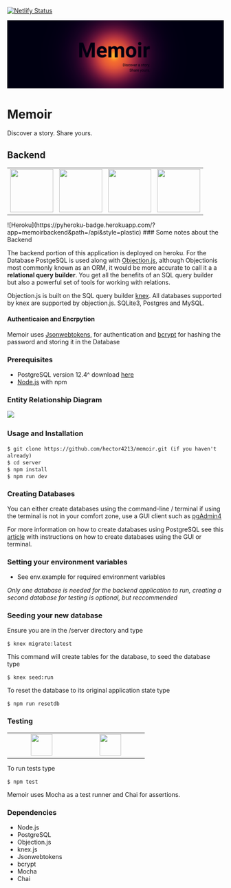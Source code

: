 [![Netlify Status](https://api.netlify.com/api/v1/badges/722411af-e8cb-4f25-9305-8dea8d5ec017/deploy-status)](https://app.netlify.com/sites/memoirapp/deploys)

![Banner Image](./client/README_images/banner.png)

# Memoir

Discover a story. Share yours.

## Backend

<table>
<tbody>

<tr>
<td align="center" width="25%">
<span><b><center></center></b></span>
<img height="100vh" width="100wv" src="https://img.icons8.com/color/344/javascript.png"/>
</td>

<td align="center" width="25%">
<span><b><center></center></b></span> 
<img height="100vh" width="100vw" src="https://img.icons8.com/color/344/nodejs.png"/>
</td>

<td align="center" width="25%">
<span><b><center></center></b></span> 
<img height="100vh" width="100vw" src="https://img.icons8.com/color/344/postgreesql.png"/>
</td>

<td align="center" width="25%">
<span><b><center></center></b></span> 
<img height="100vh" width="100vw" src="https://img.icons8.com/nolan/344/heroku.png"/>
</td>

</tr>

</tbody>
</table>
![Heroku](https://pyheroku-badge.herokuapp.com/?app=memoirbackend&path=/api&style=plastic)
### Some notes about the Backend

The backend portion of this application is deployed on heroku. For the Database PostgeSQL is used along with [Objection.js](https://vincit.github.io/objection.js/), although Objectionis most commonly known as an ORM, it would be more accurate to call it a a **relational query builder**. You get all the benefits of an SQL query builder but also a powerful set of tools for working with relations.

Objection.js is built on the SQL query builder [knex](https://github.com/knex/knex). All databases supported by knex are supported by objection.js. SQLite3, Postgres and MySQL.

#### Authenticaion and Encrpytion

Memoir uses [Jsonwebtokens](https://github.com/auth0/node-jsonwebtoken), for authentication and [bcrypt](https://github.com/kelektiv/node.bcrypt.js/) for hashing the password and storing it in the Database

### Prerequisites

- PostgreSQL version 12.4^ download [here](https://www.postgresql.org/download/)
- [Node.js](https://nodejs.org/en/download/) with npm

### Entity Relationship Diagram

<img src=https://i.imgur.com/6UXIb3t.png />

### Usage and Installation

    $ git clone https://github.com/hector4213/memoir.git (if you haven't already)
    $ cd server
    $ npm install
    $ npm run dev

### Creating Databases

You can either create databases using the command-line / terminal if using the terminal is not in your comfort zone,
use a GUI client such as [pgAdmin4](https://www.pgadmin.org/download/)

For more information on how to create databases using PostgreSQL see this [article](https://www.guru99.com/postgresql-create-database.html) with instructions on how to create databases using the GUI or terminal.

### Setting your environment variables

- See env.example for required environment variables

_Only one database is needed for the backend application to run, creating a second database for testing is optional, but reccommended_

### Seeding your new database

Ensure you are in the /server directory and type

    $ knex migrate:latest

This command will create tables for the database, to seed the database type

    $ knex seed:run

To reset the database to its original application state type

    $ npm run resetdb

### Testing

<table>
<tbody>

<tr>

<td align="center" width="20%">
<span><b><center></center></b></span>
<img height=50px width="50" src="https://cdn.imgbin.com/16/15/14/imgbin-mocha-node-js-javascript-software-testing-npm-github-nt53N8arYf0R89AARgLWh3Bsr.jpg"/>
</td>

<td align="center" width="20%">
<span><b><center></center></b></span>
<img height=50px width="50" src="https://www.chaijs.com/img/chai-logo-small.png"/>
</td>

</tr>

</tbody>
</table>

To run tests type

    $ npm test

Memoir uses Mocha as a test runner and Chai for assertions.

### Dependencies

- Node.js
- PostgreSQL
- Objection.js
- knex.js
- Jsonwebtokens
- bcrypt
- Mocha
- Chai
